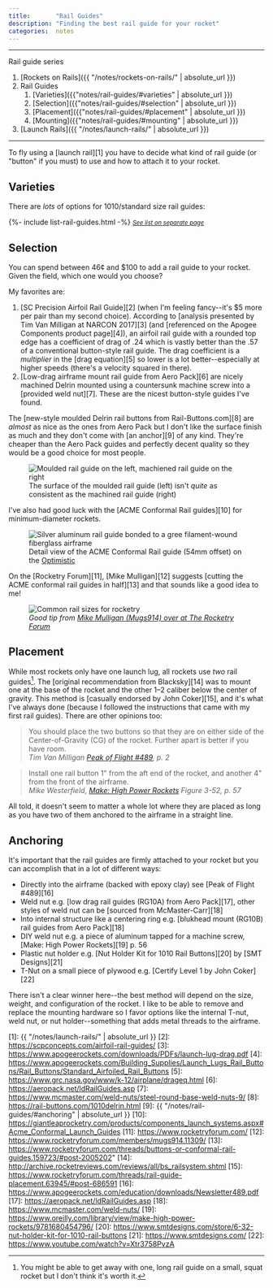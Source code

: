```yaml
---
title:       "Rail Guides"
description: "Finding the best rail guide for your rocket"
categories:  notes
---
```


---

Rail guide series

1. [Rockets on Rails]({{ "/notes/rockets-on-rails/" | absolute_url }})
2. Rail Guides
	1. [Varieties]({{"notes/rail-guides/#varieties" | absolute_url }})
	2. [Selection]({{"notes/rail-guides/#selection" | absolute_url }})
	3. [Placement]({{"notes/rail-guides/#placement" | absolute_url }})
	4. [Mounting]({{"notes/rail-guides/#mounting" | absolute_url }})
3. [Launch Rails]({{ "/notes/launch-rails/" | absolute_url }})

---

To fly using a [launch rail][1] you have to decide what kind of rail guide (or "button" if you must) to use and how to attach it to your rocket.

## Varieties

There are _lots_ of options for 1010/standard size rail guides:

<article class="wide-table-wrapper">
{%- include list-rail-guides.html -%}
<cite class="internal-reference"><small><a href="{{ 'lists/rail-guides' | absolute_url }}">See list on separate page</a></small></cite>
</article>

## Selection

You can spend between 46¢ and $100 to add a rail guide to your rocket.
Given the field, which one would you choose?

My favorites are:

1. [SC Precision Airfoil Rail Guide][2] (when I'm feeling fancy--it's $5 more per pair than my second choice). According to [analysis presented by Tim Van Milligan at NARCON 2017][3] (and [referenced on the Apogee Components product page][4]), an airfoil rail guide with a rounded top edge has a coefficient of drag of .24 which is vastly better than the .57 of a conventional button-style rail guide. The drag coefficient is a _multiplier_ in the [drag equation][5] so lower is a lot better--especially at higher speeds (there's a velocity squared in there).
2. [Low-drag airframe mount rail guide from Aero Pack][6] are nicely machined Delrin mounted using a countersunk machine screw into a [provided weld nut][7]. These are the nicest button-style guides I've found.

The [new-style moulded Delrin rail buttons from Rail-Buttons.com][8] are _almost_ as nice as the ones from Aero Pack but I don't like the surface finish as much and they don't come with [an anchor][9] of any kind.
They're cheaper than the Aero Pack guides and perfectly decent quality so they would be a good choice for most people.

<figure class="r2x3">
  <div class="placeholder"></div>
  <img loading="lazy" src="{{ '/assets/photos/rail-guide-surface-comparison.jpg' | absolute_url }}" alt="Moulded rail guide on the left, machiened rail guide on the right" />
  <figcaption>The surface of the moulded rail guide (left) isn't <em>quite</em> as consistent as the machined rail guide (right)</figcaption>
</figure>

I've also had good luck with the [ACME Conformal Rail guides][10] for minimum-diameter rockets.

<figure class="r3x4">
  <div class="placeholder"></div>
  <img loading="lazy" src="{{ '/assets/photos/conformal-rail-guide.jpg' | absolute_url }}" alt="Silver aluminum rail guide bonded to a gree filament-wound fiberglass airframe" />
  <figcaption>Detail view of the ACME Conformal Rail guide (54mm offset) on the <a href="{{ '/fleet/optimistic/' | absolute_url }}">Optimistic</a></figcaption>
</figure>

On the [Rocketry Forum][11], [Mike Mulligan][12] suggests [cutting the ACME conformal rail guides in half][13] and that sounds like a good idea to me!

<figure class="r3x4">
  <div class="placeholder"></div>
  <img loading="lazy" src="{{ '/assets/photos/mugs914-rail-guide.jpg' | absolute_url }}" alt="Common rail sizes for rocketry" />
  <figcaption><cite>Good tip from <a href="https://www.rocketryforum.com/threads/buttons-or-conformal-rail-guides.159723/#post-2005202">Mike Mulligan (Mugs914) over at The Rocketry Forum</a></cite></figcaption>
</figure>


## Placement

While most rockets only have one launch lug, all rockets use _two_ rail guides[^1].
The [original recommendation from Blacksky][14] was to mount one at the base of the rocket and the other 1&ndash;2 caliber below the center of gravity.
This method is [casually endorsed by John Coker][15], and it's what I've always done (because I followed the instructions that came with my first rail guides).
There are other opinions too:

> You should place the two buttons so that they are on either side of the Center-of-Gravity (CG) of the rocket.
> Further apart is better if you have room.  
> <cite>Tim Van Milligan <a href="https://www.apogeerockets.com/education/downloads/Newsletter489.pdf">Peak of Flight #489</a>, p. 2</cite>

> Install one rail button 1" from the aft end of the rocket, and another 4" from the front of the airframe.  
> <cite>Mike Westerfield, <a href="https://www.oreilly.com/library/view/make-high-power-rockets/9781680454796/">Make: High Power Rockets</a> Figure 3-52, p. 57</cite>

All told, it doesn't seem to matter a whole lot where they are placed as long as you have two of them anchored to the airframe in a straight line.

## Anchoring

It's important that the rail guides are firmly attached to your rocket but you can accomplish that in a lot of different ways:

- Directly into the airframe (backed with epoxy clay) see [Peak of Flight #489][16]
- Weld nut e.g. [low drag rail guides (RG10A) from Aero Pack][17], other styles of weld nut can be [sourced from McMaster-Carr][18]
- Into internal structure like a centering ring e.g. [blukhead mount (RG10B) rail guides from Aero Pack][18]
- DIY weld nut e.g. a piece of aluminum tapped for a machine screw, [Make: High Power Rockets][19] p. 56
- Plastic nut holder e.g. [Nut Holder Kit for 1010 Rail Buttons][20] by [SMT Designs][21]
- T-Nut on a small piece of plywood e.g. [Certify Level 1 by John Coker][22]

There isn't a clear winner here--the best method will depend on the size, weight, and configuration of the rocket.
I like to be able to remove and replace the mounting hardware so I favor options like the internal T-nut, weld nut, or nut holder--something that adds metal threads to the airframe.

[^1]: You might be able to get away with one, long rail guide on a small, squat rocket but I don't think it's worth it.

[1]:  {{ "/notes/launch-rails/" | absolute_url }}
[2]:  https://scpconcepts.com/airfoil-rail-guides/
[3]:  https://www.apogeerockets.com/downloads/PDFs/launch-lug-drag.pdf
[4]:  https://www.apogeerockets.com/Building_Supplies/Launch_Lugs_Rail_Buttons/Rail_Buttons/Standard_Airfoiled_Rail_Buttons
[5]:  https://www.grc.nasa.gov/www/k-12/airplane/drageq.html
[6]:  https://aeropack.net/ldRailGuides.asp
[7]:  https://www.mcmaster.com/weld-nuts/steel-round-base-weld-nuts-9/
[8]:  https://rail-buttons.com/1010delrin.html
[9]:  {{ "/notes/rail-guides/#anchoring" | absolute_url }}
[10]: https://giantleaprocketry.com/products/components_launch_systems.aspx#Acme_Conformal_Launch_Guides
[11]: https://www.rocketryforum.com/
[12]: https://www.rocketryforum.com/members/mugs914.11309/
[13]: https://www.rocketryforum.com/threads/buttons-or-conformal-rail-guides.159723/#post-2005202"
[14]: http://archive.rocketreviews.com/reviews/all/bs_railsystem.shtml
[15]: https://www.rocketryforum.com/threads/rail-guide-placement.63945/#post-686591
[16]: https://www.apogeerockets.com/education/downloads/Newsletter489.pdf
[17]: https://aeropack.net/ldRailGuides.asp
[18]: https://www.mcmaster.com/weld-nuts/
[19]: https://www.oreilly.com/library/view/make-high-power-rockets/9781680454796/
[20]: https://www.smtdesigns.com/store/6-32-nut-holder-kit-for-1010-rail-buttons
[21]: https://www.smtdesigns.com/
[22]: https://www.youtube.com/watch?v=Xtr3758PvzA
